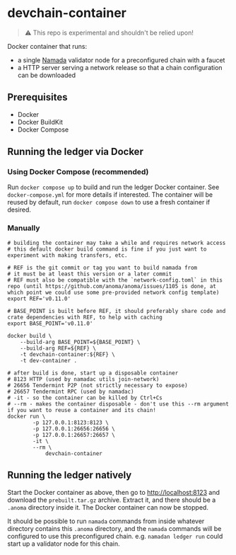 # devchain-container

> :warning: This repo is experimental and shouldn't be relied upon!

Docker container that runs:

- a single [Namada](https://github.com/anoma/namada) validator node for a preconfigured chain with a faucet
- a HTTP server serving a network release so that a chain configuration can be downloaded

## Prerequisites

- Docker
- Docker BuildKit
- Docker Compose

## Running the ledger via Docker

### Using Docker Compose (recommended)

Run `docker compose up` to build and run the ledger Docker container. See `docker-compose.yml` for more details if interested. The container will be reused by default, run `docker compose down` to use a fresh container if desired.

### Manually

```shell
# building the container may take a while and requires network access
# this default docker build command is fine if you just want to experiment with making transfers, etc.

# REF is the git commit or tag you want to build namada from
# it must be at least this version or a later commit
# REF must also be compatible with the `network-config.toml` in this repo (until https://github.com/anoma/anoma/issues/1105 is done, at which point we could use some pre-provided network config template)
export REF='v0.11.0'

# BASE_POINT is built before REF, it should preferably share code and crate dependencies with REF, to help with caching
export BASE_POINT='v0.11.0'

docker build \
    --build-arg BASE_POINT=${BASE_POINT} \
    --build-arg REF=${REF} \
    -t devchain-container:${REF} \
    -t dev-container .

# after build is done, start up a disposable container
# 8123 HTTP (used by namadac utils join-network)
# 26656 Tendermint P2P (not strictly necessary to expose)
# 26657 Tendermint RPC (used by namadac)
# -it - so the container can be killed by Ctrl+Cs
# --rm - makes the container disposable - don't use this --rm argument if you want to reuse a container and its chain!
docker run \
        -p 127.0.0.1:8123:8123 \
        -p 127.0.0.1:26656:26656 \
        -p 127.0.0.1:26657:26657 \
        -it \
        --rm \
            devchain-container
```

## Running the ledger natively

Start the Docker container as above, then go to <http://localhost:8123> and download the `prebuilt.tar.gz` archive. Extract it, and there should be a `.anoma` directory inside it. The Docker container can now be stopped.

It should be possible to run `namada` commands from inside whatever directory contains this `.anoma` directory, and the `namada` commands will be configured to use this preconfigured chain. e.g. `namadan ledger run` could start up a validator node for this chain.
